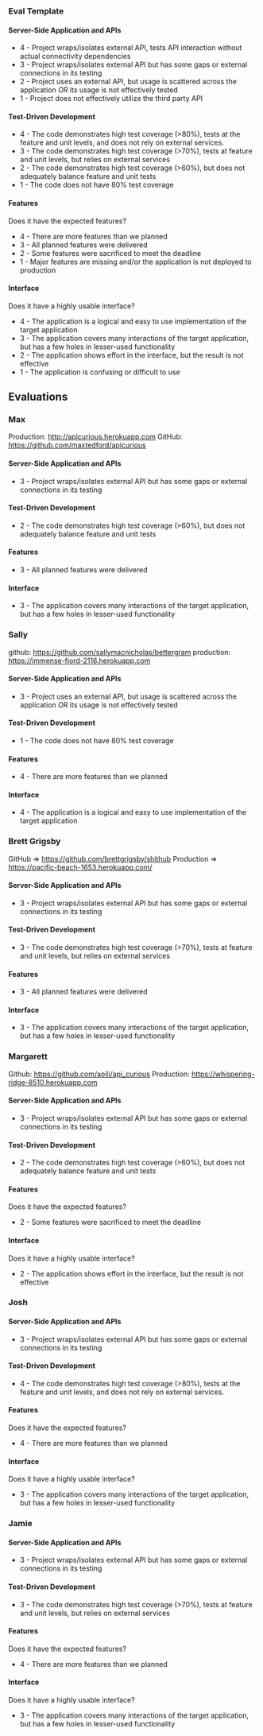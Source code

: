 ### Eval Template

#### Server-Side Application and APIs

* 4 - Project wraps/isolates external API, tests API interaction without actual connectivity dependencies
* 3 - Project wraps/isolates external API but has some gaps or external connections in its testing
* 2 - Project uses an external API, but usage is scattered across the application *OR* its usage is not effectively tested
* 1 - Project does not effectively utilize the third party API

#### Test-Driven Development

* 4 - The code demonstrates high test coverage (>80%), tests at the feature and unit levels, and does not rely on external services.
* 3 - The code demonstrates high test coverage (>70%), tests at feature and unit levels, but relies on external services
* 2 - The code demonstrates high test coverage (>60%), but does not adequately balance feature and unit tests
* 1 - The code does not have 80% test coverage

#### Features

Does it have the expected features?

* 4 - There are more features than we planned
* 3 - All planned features were delivered
* 2 - Some features were sacrificed to meet the deadline
* 1 - Major features are missing and/or the application is not deployed to production

#### Interface

Does it have a highly usable interface?

* 4 - The application is a logical and easy to use implementation of the target application
* 3 - The application covers many interactions of the target application, but has a few holes in lesser-used functionality
* 2 - The application shows effort in the interface, but the result is not effective
* 1 - The application is confusing or difficult to use

## Evaluations

### Max

Production: http://apicurious.herokuapp.com
GitHub: https://github.com/maxtedford/apicurious

#### Server-Side Application and APIs

* 3 - Project wraps/isolates external API but has some gaps or external connections in its testing

#### Test-Driven Development

* 2 - The code demonstrates high test coverage (>60%), but does not adequately balance feature and unit tests

#### Features

* 3 - All planned features were delivered

#### Interface

* 3 - The application covers many interactions of the target application, but has a few holes in lesser-used functionality

### Sally

github: https://github.com/sallymacnicholas/bettergram
production: https://immense-fjord-2116.herokuapp.com

#### Server-Side Application and APIs

* 3 - Project uses an external API, but usage is scattered across the application *OR* its usage is not effectively tested

#### Test-Driven Development

* 1 - The code does not have 80% test coverage

#### Features

* 4 - There are more features than we planned

#### Interface

* 4 - The application is a logical and easy to use implementation of the target application

### Brett Grigsby

GitHub => https://github.com/brettgrigsby/shithub
Production => https://pacific-beach-1653.herokuapp.com/

#### Server-Side Application and APIs

* 3 - Project wraps/isolates external API but has some gaps or external connections in its testing

#### Test-Driven Development

* 3 - The code demonstrates high test coverage (>70%), tests at feature and unit levels, but relies on external services

#### Features

* 3 - All planned features were delivered

#### Interface

* 3 - The application covers many interactions of the target application, but has a few holes in lesser-used functionality

### Margarett

Github: https://github.com/aoili/api_curious
Production: https://whispering-ridge-8510.herokuapp.com

#### Server-Side Application and APIs

* 3 - Project wraps/isolates external API but has some gaps or external connections in its testing

#### Test-Driven Development

* 2 - The code demonstrates high test coverage (>60%), but does not adequately balance feature and unit tests

#### Features

Does it have the expected features?

* 2 - Some features were sacrificed to meet the deadline

#### Interface

Does it have a highly usable interface?

* 2 - The application shows effort in the interface, but the result is not effective

### Josh

#### Server-Side Application and APIs

* 3 - Project wraps/isolates external API but has some gaps or external connections in its testing

#### Test-Driven Development

* 4 - The code demonstrates high test coverage (>80%), tests at the feature and unit levels, and does not rely on external services.

#### Features

Does it have the expected features?

* 4 - There are more features than we planned

#### Interface

Does it have a highly usable interface?

* 3 - The application covers many interactions of the target application, but has a few holes in lesser-used functionality

### Jamie

#### Server-Side Application and APIs

* 3 - Project wraps/isolates external API but has some gaps or external connections in its testing

#### Test-Driven Development

* 3 - The code demonstrates high test coverage (>70%), tests at feature and unit levels, but relies on external services

#### Features

Does it have the expected features?

* 4 - There are more features than we planned

#### Interface

Does it have a highly usable interface?

* 3 - The application covers many interactions of the target application, but has a few holes in lesser-used functionality
